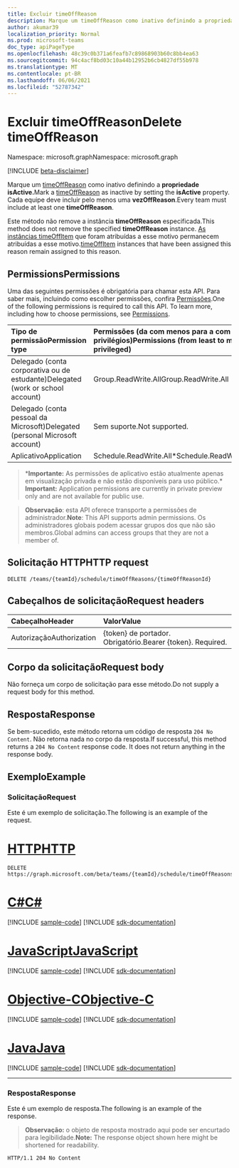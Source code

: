 ```yaml
---
title: Excluir timeOffReason
description: Marque um timeOffReason como inativo definindo a propriedade isActive.
author: akumar39
localization_priority: Normal
ms.prod: microsoft-teams
doc_type: apiPageType
ms.openlocfilehash: 48c39c0b371a6feafb7c89868903b60c8bb4ea63
ms.sourcegitcommit: 94c4acf8bd03c10a44b12952b6cb4827df55b978
ms.translationtype: MT
ms.contentlocale: pt-BR
ms.lasthandoff: 06/06/2021
ms.locfileid: "52787342"
---
```

# <a name="delete-timeoffreason"></a><span data-ttu-id="5ad9a-103">Excluir timeOffReason</span><span class="sxs-lookup"><span data-stu-id="5ad9a-103">Delete timeOffReason</span></span>

<span data-ttu-id="5ad9a-104">Namespace: microsoft.graph</span><span class="sxs-lookup"><span data-stu-id="5ad9a-104">Namespace: microsoft.graph</span></span>

[!INCLUDE [beta-disclaimer](../../includes/beta-disclaimer.md)]

<span data-ttu-id="5ad9a-105">Marque um [timeOffReason](../resources/timeoffreason.md) como inativo definindo a **propriedade isActive.**</span><span class="sxs-lookup"><span data-stu-id="5ad9a-105">Mark a [timeOffReason](../resources/timeoffreason.md) as inactive by setting the **isActive** property.</span></span> <span data-ttu-id="5ad9a-106">Cada equipe deve incluir pelo menos uma **vezOffReason**.</span><span class="sxs-lookup"><span data-stu-id="5ad9a-106">Every team must include at least one **timeOffReason**.</span></span>

<span data-ttu-id="5ad9a-107">Este método não remove a instância **timeOffReason** especificada.</span><span class="sxs-lookup"><span data-stu-id="5ad9a-107">This method does not remove the specified **timeOffReason** instance.</span></span> <span data-ttu-id="5ad9a-108">[As instâncias timeOffItem](../resources/timeoffitem.md) que foram atribuídas a esse motivo permanecem atribuídas a esse motivo.</span><span class="sxs-lookup"><span data-stu-id="5ad9a-108">[timeOffItem](../resources/timeoffitem.md) instances that have been assigned this reason remain assigned to this reason.</span></span>

## <a name="permissions"></a><span data-ttu-id="5ad9a-109">Permissions</span><span class="sxs-lookup"><span data-stu-id="5ad9a-109">Permissions</span></span>

<span data-ttu-id="5ad9a-p103">Uma das seguintes permissões é obrigatória para chamar esta API. Para saber mais, incluindo como escolher permissões, confira [Permissões](/graph/permissions-reference).</span><span class="sxs-lookup"><span data-stu-id="5ad9a-p103">One of the following permissions is required to call this API. To learn more, including how to choose permissions, see [Permissions](/graph/permissions-reference).</span></span>

|<span data-ttu-id="5ad9a-112">Tipo de permissão</span><span class="sxs-lookup"><span data-stu-id="5ad9a-112">Permission type</span></span>      | <span data-ttu-id="5ad9a-113">Permissões (da com menos para a com mais privilégios)</span><span class="sxs-lookup"><span data-stu-id="5ad9a-113">Permissions (from least to most privileged)</span></span>              |
|:--------------------|:---------------------------------------------------------|
|<span data-ttu-id="5ad9a-114">Delegado (conta corporativa ou de estudante)</span><span class="sxs-lookup"><span data-stu-id="5ad9a-114">Delegated (work or school account)</span></span> | <span data-ttu-id="5ad9a-115">Group.ReadWrite.All</span><span class="sxs-lookup"><span data-stu-id="5ad9a-115">Group.ReadWrite.All</span></span>    |
|<span data-ttu-id="5ad9a-116">Delegado (conta pessoal da Microsoft)</span><span class="sxs-lookup"><span data-stu-id="5ad9a-116">Delegated (personal Microsoft account)</span></span> | <span data-ttu-id="5ad9a-117">Sem suporte.</span><span class="sxs-lookup"><span data-stu-id="5ad9a-117">Not supported.</span></span>    |
|<span data-ttu-id="5ad9a-118">Aplicativo</span><span class="sxs-lookup"><span data-stu-id="5ad9a-118">Application</span></span> | <span data-ttu-id="5ad9a-119">Schedule.ReadWrite.All\*</span><span class="sxs-lookup"><span data-stu-id="5ad9a-119">Schedule.ReadWrite.All\*</span></span> |

><span data-ttu-id="5ad9a-120">\***Importante:** As permissões de aplicativo estão atualmente apenas em visualização privada e não estão disponíveis para uso público.</span><span class="sxs-lookup"><span data-stu-id="5ad9a-120">\* **Important:** Application permissions are currently in private preview only and are not available for public use.</span></span>

> <span data-ttu-id="5ad9a-121">**Observação**: esta API oferece transporte a permissões de administrador.</span><span class="sxs-lookup"><span data-stu-id="5ad9a-121">**Note**: This API supports admin permissions.</span></span> <span data-ttu-id="5ad9a-122">Os administradores globais podem acessar grupos dos que não são membros.</span><span class="sxs-lookup"><span data-stu-id="5ad9a-122">Global admins can access groups that they are not a member of.</span></span>

## <a name="http-request"></a><span data-ttu-id="5ad9a-123">Solicitação HTTP</span><span class="sxs-lookup"><span data-stu-id="5ad9a-123">HTTP request</span></span>

<!-- { "blockType": "ignored" } -->

```http
DELETE /teams/{teamId}/schedule/timeOffReasons/{timeOffReasonId}
```

## <a name="request-headers"></a><span data-ttu-id="5ad9a-124">Cabeçalhos de solicitação</span><span class="sxs-lookup"><span data-stu-id="5ad9a-124">Request headers</span></span>

| <span data-ttu-id="5ad9a-125">Cabeçalho</span><span class="sxs-lookup"><span data-stu-id="5ad9a-125">Header</span></span>       | <span data-ttu-id="5ad9a-126">Valor</span><span class="sxs-lookup"><span data-stu-id="5ad9a-126">Value</span></span> |
|:---------------|:--------|
| <span data-ttu-id="5ad9a-127">Autorização</span><span class="sxs-lookup"><span data-stu-id="5ad9a-127">Authorization</span></span>  | <span data-ttu-id="5ad9a-p105">{token} de portador. Obrigatório.</span><span class="sxs-lookup"><span data-stu-id="5ad9a-p105">Bearer {token}. Required.</span></span>  |

## <a name="request-body"></a><span data-ttu-id="5ad9a-130">Corpo da solicitação</span><span class="sxs-lookup"><span data-stu-id="5ad9a-130">Request body</span></span>
<span data-ttu-id="5ad9a-131">Não forneça um corpo de solicitação para esse método.</span><span class="sxs-lookup"><span data-stu-id="5ad9a-131">Do not supply a request body for this method.</span></span>

## <a name="response"></a><span data-ttu-id="5ad9a-132">Resposta</span><span class="sxs-lookup"><span data-stu-id="5ad9a-132">Response</span></span>

<span data-ttu-id="5ad9a-p106">Se bem-sucedido, este método retorna um código de resposta `204 No Content`. Não retorna nada no corpo da resposta.</span><span class="sxs-lookup"><span data-stu-id="5ad9a-p106">If successful, this method returns a `204 No Content` response code. It does not return anything in the response body.</span></span>

## <a name="example"></a><span data-ttu-id="5ad9a-135">Exemplo</span><span class="sxs-lookup"><span data-stu-id="5ad9a-135">Example</span></span>

### <a name="request"></a><span data-ttu-id="5ad9a-136">Solicitação</span><span class="sxs-lookup"><span data-stu-id="5ad9a-136">Request</span></span>

<span data-ttu-id="5ad9a-137">Este é um exemplo de solicitação.</span><span class="sxs-lookup"><span data-stu-id="5ad9a-137">The following is an example of the request.</span></span>

# <a name="http"></a>[<span data-ttu-id="5ad9a-138">HTTP</span><span class="sxs-lookup"><span data-stu-id="5ad9a-138">HTTP</span></span>](#tab/http)
<!-- {
  "blockType": "request",
  "name": "timeoffreason-delete"
}-->
```http
DELETE https://graph.microsoft.com/beta/teams/{teamId}/schedule/timeOffReasons/{timeOffReasonId}
```
# <a name="c"></a>[<span data-ttu-id="5ad9a-139">C#</span><span class="sxs-lookup"><span data-stu-id="5ad9a-139">C#</span></span>](#tab/csharp)
[!INCLUDE [sample-code](../includes/snippets/csharp/timeoffreason-delete-csharp-snippets.md)]
[!INCLUDE [sdk-documentation](../includes/snippets/snippets-sdk-documentation-link.md)]

# <a name="javascript"></a>[<span data-ttu-id="5ad9a-140">JavaScript</span><span class="sxs-lookup"><span data-stu-id="5ad9a-140">JavaScript</span></span>](#tab/javascript)
[!INCLUDE [sample-code](../includes/snippets/javascript/timeoffreason-delete-javascript-snippets.md)]
[!INCLUDE [sdk-documentation](../includes/snippets/snippets-sdk-documentation-link.md)]

# <a name="objective-c"></a>[<span data-ttu-id="5ad9a-141">Objective-C</span><span class="sxs-lookup"><span data-stu-id="5ad9a-141">Objective-C</span></span>](#tab/objc)
[!INCLUDE [sample-code](../includes/snippets/objc/timeoffreason-delete-objc-snippets.md)]
[!INCLUDE [sdk-documentation](../includes/snippets/snippets-sdk-documentation-link.md)]

# <a name="java"></a>[<span data-ttu-id="5ad9a-142">Java</span><span class="sxs-lookup"><span data-stu-id="5ad9a-142">Java</span></span>](#tab/java)
[!INCLUDE [sample-code](../includes/snippets/java/timeoffreason-delete-java-snippets.md)]
[!INCLUDE [sdk-documentation](../includes/snippets/snippets-sdk-documentation-link.md)]

---


### <a name="response"></a><span data-ttu-id="5ad9a-143">Resposta</span><span class="sxs-lookup"><span data-stu-id="5ad9a-143">Response</span></span>

<span data-ttu-id="5ad9a-144">Este é um exemplo de resposta.</span><span class="sxs-lookup"><span data-stu-id="5ad9a-144">The following is an example of the response.</span></span> 

><span data-ttu-id="5ad9a-145">**Observação:** o objeto de resposta mostrado aqui pode ser encurtado para legibilidade.</span><span class="sxs-lookup"><span data-stu-id="5ad9a-145">**Note:** The response object shown here might be shortened for readability.</span></span>
<!-- {
  "blockType": "response"
} -->

```http
HTTP/1.1 204 No Content
```

<!-- uuid: 8fcb5dbc-d5aa-4681-8e31-b001d5168d79
2015-10-25 14:57:30 UTC -->
<!--
{
  "type": "#page.annotation",
  "description": "Marks a timeOffReason as inactive",
  "keywords": "",
  "section": "documentation",
  "tocPath": "",
  "suppressions": [
  ]
}
-->


